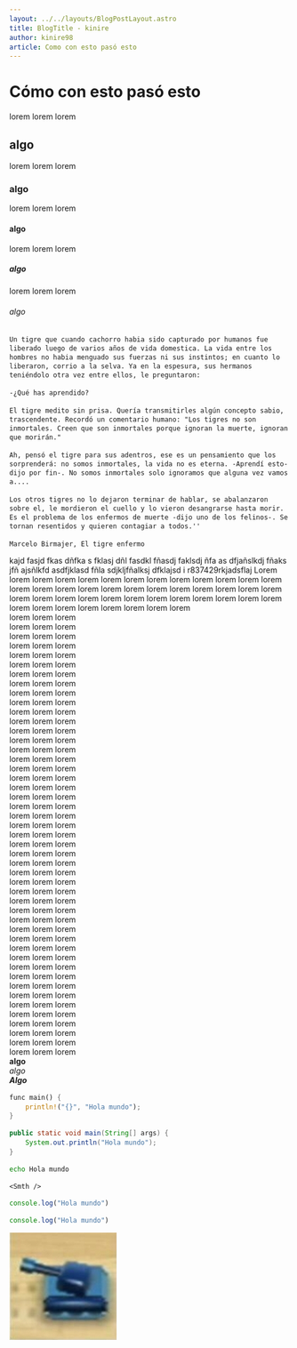 ```yaml
---
layout: ../../layouts/BlogPostLayout.astro
title: BlogTitle - kinire
author: kinire98
article: Como con esto pasó esto
---
```

# Cómo con esto pasó esto
lorem lorem lorem  
## algo
lorem lorem lorem  
### algo
lorem lorem lorem  
#### algo
lorem lorem lorem  
##### algo
lorem lorem lorem  
###### algo
```text
Un tigre que cuando cachorro habia sido capturado por humanos fue liberado luego de varios años de vida domestica. La vida entre los hombres no habia menguado sus fuerzas ni sus instintos; en cuanto lo liberaron, corrio a la selva. Ya en la espesura, sus hermanos teniéndolo otra vez entre ellos, le preguntaron:  

-¿Qué has aprendido?  

El tigre medito sin prisa. Quería transmitirles algún concepto sabio, trascendente. Recordó un comentario humano: "Los tigres no son inmortales. Creen que son inmortales porque ignoran la muerte, ignoran que morirán."  

Ah, pensó el tigre para sus adentros, ese es un pensamiento que los sorprenderá: no somos inmortales, la vida no es eterna. -Aprendí esto- dijo por fin-. No somos inmortales solo ignoramos que alguna vez vamos a....  

Los otros tigres no lo dejaron terminar de hablar, se abalanzaron sobre el, le mordieron el cuello y lo vieron desangrarse hasta morir. Es el problema de los enfermos de muerte -dijo uno de los felinos-. Se tornan resentidos y quieren contagiar a todos.''  

Marcelo Birmajer, El tigre enfermo  
```
kajd fasjd fkas dñfka s fklasj dñl fasdkl fñasdj faklsdj ñfa
as dfjañslkdj fñaks jfñ ajsñlkfd
asdfjklasd fñla sdjkljfñalksj dfklajsd  i r837429rkjadsflaj 
Lorem lorem lorem
lorem lorem lorem
lorem lorem lorem
lorem lorem lorem
lorem lorem lorem
lorem lorem lorem
lorem lorem lorem
lorem lorem lorem
lorem lorem lorem
lorem lorem lorem
lorem lorem lorem
lorem lorem lorem
lorem lorem lorem
lorem lorem lorem
lorem lorem lorem  
lorem lorem lorem  
lorem lorem lorem  
lorem lorem lorem  
lorem lorem lorem  
lorem lorem lorem  
lorem lorem lorem  
lorem lorem lorem  
lorem lorem lorem  
lorem lorem lorem  
lorem lorem lorem  
lorem lorem lorem  
lorem lorem lorem  
lorem lorem lorem  
lorem lorem lorem  
lorem lorem lorem  
lorem lorem lorem  
lorem lorem lorem  
lorem lorem lorem  
lorem lorem lorem  
lorem lorem lorem  
lorem lorem lorem  
lorem lorem lorem  
lorem lorem lorem  
lorem lorem lorem  
lorem lorem lorem  
lorem lorem lorem  
lorem lorem lorem  
lorem lorem lorem  
lorem lorem lorem  
lorem lorem lorem  
lorem lorem lorem  
lorem lorem lorem  
lorem lorem lorem  
lorem lorem lorem  
lorem lorem lorem  
lorem lorem lorem  
lorem lorem lorem  
lorem lorem lorem  
lorem lorem lorem  
lorem lorem lorem  
lorem lorem lorem  
lorem lorem lorem  
lorem lorem lorem  
lorem lorem lorem  
lorem lorem lorem  
lorem lorem lorem  
lorem lorem lorem  
**algo**  
_algo_   
**_Algo_**  

```rust
func main() {
    println!("{}", "Hola mundo");
}
```  
  
```java
public static void main(String[] args) {
    System.out.println("Hola mundo");
}
```  
  
```bash
echo Hola mundo
```

```astro
<Smth />
```

```js
console.log("Hola mundo")
```

```ts
console.log("Hola mundo")
```



![Imagen](../../../public/tank.jpg)